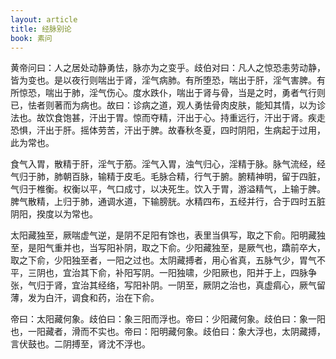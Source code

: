 ```yaml
---
layout: article
title: 经脉别论
book: 素问
---
```


黄帝问曰：人之居处动静勇怯，脉亦为之变乎。歧伯对曰：凡人之惊恐恚劳动静，皆为变也。是以夜行则喘出于肾，淫气病肺。有所堕恐，喘出于肝，淫气害脾。有所惊恐，喘出于肺，淫气伤心。度水跌仆，喘出于肾与骨，当是之时，勇者气行则已，怯者则著而为病也。故曰：诊病之道，观人勇怯骨肉皮肤，能知其情，以为诊法也。故饮食饱甚，汗出于胃。惊而夺精，汗出于心。持重远行，汗出于肾。疾走恐惧，汗出于肝。摇体劳苦，汗出于脾。故春秋冬夏，四时阴阳，生病起于过用，此为常也。

食气入胃，散精于肝，淫气于筋。淫气入胃，浊气归心，淫精于脉。脉气流经，经气归于肺，肺朝百脉，输精于皮毛。毛脉合精，行气于腑。腑精神明，留于四脏，气归于椎衡。权衡以平，气口成寸，以决死生。饮入于胃，游溢精气，上输于脾。脾气散精，上归于肺，通调水道，下输膀胱。水精四布，五经并行，合于四时五脏阴阳，揆度以为常也。

太阳藏独至，厥喘虚气逆，是阴不足阳有馀也，表里当俱写，取之下俞。阳明藏独至，是阳气重并也，当写阳补阴，取之下俞。少阳藏独至，是厥气也，蹻前卒大，取之下俞，少阳独至者，一阳之过也。太阴藏搏者，用心省真，五脉气少，胃气不平，三阴也，宜治其下俞，补阳写阴。一阳独啸，少阳厥也，阳并于上，四脉争张，气归于肾，宜治其经络，写阳补阴。一阴至，厥阴之治也，真虚㾓心，厥气留薄，发为白汗，调食和药，治在下俞。

帝曰：太阳藏何象。歧伯曰：象三阳而浮也。帝曰：少阳藏何象。歧伯曰：象一阳也，一阳藏者，滑而不实也。帝曰：阳明藏何象。歧伯曰：象大浮也，太阴藏搏，言伏鼓也。二阴搏至，肾沈不浮也。

